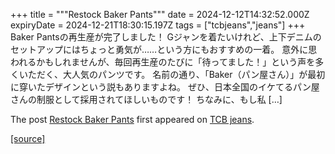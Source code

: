 +++
title = """Restock Baker Pants"""
date = 2024-12-12T14:32:52.000Z
expiryDate = 2024-12-21T18:30:15.197Z
tags = ["tcbjeans","jeans"]
+++
Baker Pantsの再生産が完了しました！ Gジャンを着たいけれど、上下デニムのセットアップにはちょっと勇気が……という方にもおすすめの一着。 意外に思われるかもしれませんが、毎回再生産のたびに「待ってました！」という声を多くいただく、大人気のパンツです。 名前の通り、「Baker（パン屋さん）」が最初に穿いたデザインという説もありますよね。 ぜひ、日本全国のイケてるパン屋さんの制服として採用されてほしいものです！ ちなみに、もし私 \[…\]

The post [Restock Baker Pants](http://tcbjeans.com/2024/12/12/50366) first appeared on [TCB jeans](http://tcbjeans.com).

[[source]](http://tcbjeans.com/2024/12/12/50366)
